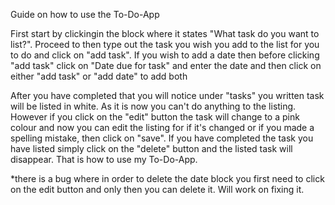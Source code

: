 Guide on how to use the To-Do-App

First start by clickingin the block where it states "What task do you want to list?". Proceed to then type out the task you wish you add to the list for you to do and click on "add task". If you wish to add a date then before clicking "add task" click on "Date due for task" and enter the date and then click on either "add task" or "add date" to add both

After you have completed that you will notice under "tasks" you written task will be listed in white. As it is now you can't do anything to the listing. However if you click on the "edit" button the task will change to a pink colour and now you can edit the listing for if it's changed or if you made a spelling mistake, then click on "save". If you have completed the task you have listed simply click on the "delete" button and the listed task will disappear. That is how to use my To-Do-App.

*there is a bug where in order to delete the date block you first need to click on the edit button and only then you can delete it. Will work on fixing it.